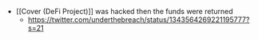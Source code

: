 - [[Cover (DeFi Project)]] was hacked then the funds were returned
    - https://twitter.com/underthebreach/status/1343564269221195777?s=21
